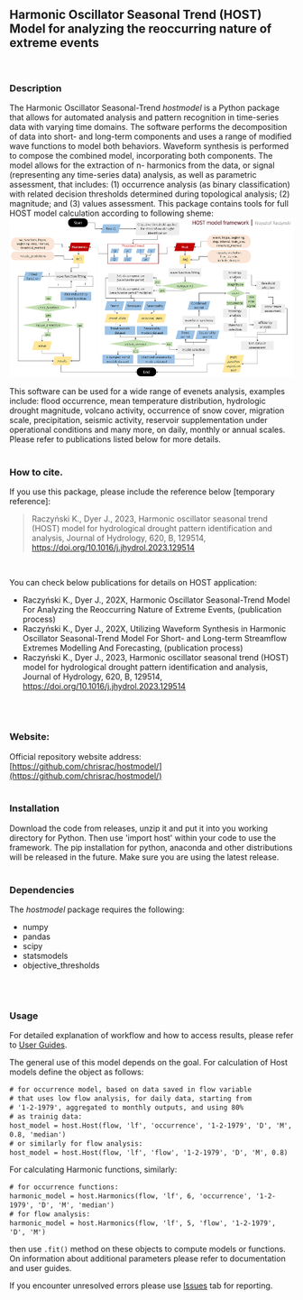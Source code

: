 ## Harmonic Oscillator Seasonal Trend (HOST) Model for analyzing the reoccurring nature of extreme events
<br/>

### Description
The Harmonic Oscillator Seasonal-Trend *hostmodel* is a Python package that allows for automated analysis and pattern recognition in time-series data with varying time domains. The software performs the decomposition of data into short- and long-term components and uses a range of modified wave functions to model both behaviors. Waveform synthesis is performed to compose the combined model, incorporating both components. The model allows for the extraction of n- harmonics from the data, or signal (representing any time-series data) analysis, as well as parametric assessment, that includes: (1) occurrence analysis (as binary classification) with related decision thresholds determined during topological analysis; (2) magnitude; and (3) values assessment. 
This package contains tools for full HOST model calculation according to following sheme:
![Alt text](./user_guides/host.png)

This software can be used for a wide range of evenets analysis, examples include: flood occurrence, mean temperature distribution, hydrologic drought magnitude, volcano activity, occurrence of snow cover, migration scale, precipitation, seismic activity, reservoir supplementation under operational conditions and many more, on daily, monthly or annual scales. Please refer to publications listed below for more details.
<br/>
<br/>

### How to cite. 
If you use this package, please include the reference below [temporary reference]:
> Raczyński K., Dyer J., 2023, Harmonic oscillator seasonal trend (HOST) model for hydrological drought pattern identification and analysis, Journal of Hydrology, 620, B, 129514, https://doi.org/10.1016/j.jhydrol.2023.129514
<br/>

You can check below publications for details on HOST application: 
- Raczyński K., Dyer J., 202X, Harmonic Oscillator Seasonal-Trend Model For Analyzing the Reoccurring Nature of Extreme Events, (publication process)
- Raczyński K., Dyer J., 202X, Utilizing Waveform Synthesis in Harmonic Oscillator Seasonal-Trend Model For Short- and Long-term Streamflow Extremes Modelling And Forecasting, (publication process)
- Raczyński K., Dyer J., 2023, Harmonic oscillator seasonal trend (HOST) model for hydrological drought pattern identification and analysis, Journal of Hydrology, 620, B, 129514, https://doi.org/10.1016/j.jhydrol.2023.129514
<br/>
<br/>

### Website:
Official repository website address:
[https://github.com/chrisrac/hostmodel/](https://github.com/chrisrac/hostmodel/)
<br/>
<br/>

### Installation
Download the code from releases, unzip it and put it into you working directory for Python. 
Then use 'import host' within your code to use the framework. 
The pip installation for python, anaconda and other distributions will be released in the future.
Make sure you are using the latest release.
<br/>
<br/>

### Dependencies
The *hostmodel* package requires the following:
- numpy
- pandas
- scipy
- statsmodels
- objective_thresholds
<br/>
<br/>

### Usage
For detailed explanation of workflow and how to access results, please refer to [User Guides](https://github.com/chrisrac/hostmodel/tree/main/user_guides).

The general use of this model depends on the goal.
For calculation of Host models define the object as follows:
```
# for occurrence model, based on data saved in flow variable
# that uses low flow analysis, for daily data, starting from 
# '1-2-1979', aggregated to monthly outputs, and using 80%
# as trainig data:
host_model = host.Host(flow, 'lf', 'occurrence', '1-2-1979', 'D', 'M', 0.8, 'median') 
# or similarly for flow analysis:
host_model = host.Host(flow, 'lf', 'flow', '1-2-1979', 'D', 'M', 0.8)
```
For calculating Harmonic functions, similarly:
```
# for occurrence functions:
harmonic_model = host.Harmonics(flow, 'lf', 6, 'occurrence', '1-2-1979', 'D', 'M', 'median')  
# for flow analysis:
harmonic_model = host.Harmonics(flow, 'lf', 5, 'flow', '1-2-1979', 'D', 'M')
```
then use `.fit()` method on these objects to compute models or functions.
On information about additional parameters please refer to documentation and user guides.

If you encounter unresolved errors please use [Issues](https://github.com/chrisrac/hostmodel/issues) tab for reporting.
